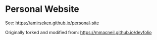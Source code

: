 # Personal Website

See: https://amirseken.github.io/personal-site

Originally forked and modified from: https://mmacneil.github.io/devfolio
